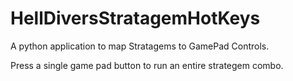 # HellDiversStratagemHotKeys
A python application to map Stratagems to GamePad Controls.

Press a single game pad button to run an entire strategem combo.
